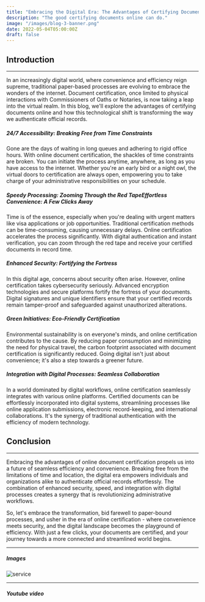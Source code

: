 ```yaml
---
title: "Embracing the Digital Era: The Advantages of Certifying Documents Online"
description: "The good certifying documents online can do."
image: "/images/blog-3-banner.png"
date: 2022-05-04T05:00:00Z
draft: false
---
```


## Introduction
---
In an increasingly digital world, where convenience and efficiency reign supreme, traditional paper-based processes are evolving to embrace the wonders of the internet. Document certification, once limited to physical interactions with Commissioners of Oaths or Notaries, is now taking a leap into the virtual realm. In this blog, we'll explore the advantages of certifying documents online and how this technological shift is transforming the way we authenticate official records.

##### 24/7 Accessibility: Breaking Free from Time Constraints
Gone are the days of waiting in long queues and adhering to rigid office hours. With online document certification, the shackles of time constraints are broken. You can initiate the process anytime, anywhere, as long as you have access to the internet. Whether you're an early bird or a night owl, the virtual doors to certification are always open, empowering you to take charge of your administrative responsibilities on your schedule.

##### Speedy Processing: Zooming Through the Red TapeEffortless Convenience: A Few Clicks Away
Time is of the essence, especially when you're dealing with urgent matters like visa applications or job opportunities. Traditional certification methods can be time-consuming, causing unnecessary delays. Online certification accelerates the process significantly. With digital authentication and instant verification, you can zoom through the red tape and receive your certified documents in record time.

##### Enhanced Security: Fortifying the Fortress
In this digital age, concerns about security often arise. However, online certification takes cybersecurity seriously. Advanced encryption technologies and secure platforms fortify the fortress of your documents. Digital signatures and unique identifiers ensure that your certified records remain tamper-proof and safeguarded against unauthorized alterations.

##### Green Initiatives: Eco-Friendly Certification
Environmental sustainability is on everyone's minds, and online certification contributes to the cause. By reducing paper consumption and minimizing the need for physical travel, the carbon footprint associated with document certification is significantly reduced. Going digital isn't just about convenience; it's also a step towards a greener future.

##### Integration with Digital Processes: Seamless Collaboration
In a world dominated by digital workflows, online certification seamlessly integrates with various online platforms. Certified documents can be effortlessly incorporated into digital systems, streamlining processes like online application submissions, electronic record-keeping, and international collaborations. It's the synergy of traditional authentication with the efficiency of modern technology.

## Conclusion
---
Embracing the advantages of online document certification propels us into a future of seamless efficiency and convenience. Breaking free from the limitations of time and location, the digital era empowers individuals and organizations alike to authenticate official records effortlessly. The combination of enhanced security, speed, and integration with digital processes creates a synergy that is revolutionizing administrative workflows.

So, let's embrace the transformation, bid farewell to paper-bound processes, and usher in the era of online certification - where convenience meets security, and the digital landscape becomes the playground of efficiency. With just a few clicks, your documents are certified, and your journey towards a more connected and streamlined world begins.

---

##### Images

![service](/images/service-slide-1.png "service")

---

##### Youtube video

<YoutubePlayer id="C0DPdy98e4c" title="YouTube Video" />
